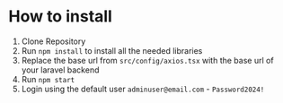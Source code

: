 # How to install
1. Clone Repository
2. Run `npm install` to install all the needed libraries
3. Replace the base url from `src/config/axios.tsx` with the base url of your laravel backend
4. Run `npm start`
5. Login using the default user `adminuser@email.com` - `Password2024!`

